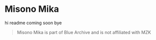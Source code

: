 # Misono Mika
hi readme coming soon bye

> Misono Mika is part of Blue Archive and is not affiliated with MZK
